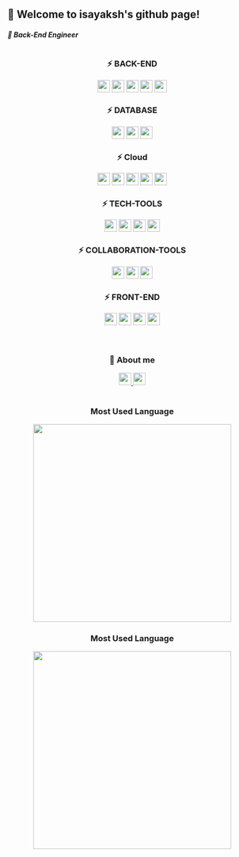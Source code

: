 ## 👋 Welcome to isayaksh's github page!

##### 🧷 Back-End Engineer

#

<div flex="float" align="center">
  <h3>⚡ BACK-END </h3>
  <img height="25px" src="https://img.shields.io/badge/Spring-6DB33F?style=flat-square&logo=spring&logoColor=white"/>
  <img height="25px" src="https://img.shields.io/badge/SpringBoot-6DB33F?style=flat-square&logo=springboot&logoColor=white"/>
  <img height="25px" src="https://img.shields.io/badge/Spring Security-6DB33F?style=flat-square&logo=springsecurity&logoColor=white"/>
  <img height="25px" src="https://img.shields.io/badge/JPA-6DB33F?style=flat-square&logo=hibernate&logoColor=white"/>
  <img height="25px" src="https://img.shields.io/badge/Java-FF7A00?style=flat-square&logo=Java&logoColor=white"/>
</div>

<div flex="float" align="center">
  <h3>⚡ DATABASE </h3>
  <img height="25px" src="https://img.shields.io/badge/MySQL-4479A1?style=flat-square&logo=mysql&logoColor=white"/>
  <img height="25px" src="https://img.shields.io/badge/MongoDB-47A248?style=flat-square&logo=MongoDB&logoColor=white"/>
  <img height="25px" src="https://img.shields.io/badge/Redis-DC382D?style=flat-square&logo=Redis&logoColor=white"/>
</div>

<div flex="float" align="center">
  <h3>⚡ Cloud </h3>
  <img height="25px" src="https://img.shields.io/badge/EC2-FF9900?style=flat-square&logo=amazonec2&logoColor=white"/>
  <img height="25px" src="https://img.shields.io/badge/API Gateway-FF4F8B?style=flat-square&logo=amazonapigateway&logoColor=white"/>
  <img height="25px" src="https://img.shields.io/badge/S3-569A31?style=flat-square&logo=amazons3&logoColor=white"/>
  <img height="25px" src="https://img.shields.io/badge/CloudFront-FF9900?style=flat-square&logo=amazonaws&logoColor=white"/>
  <img height="25px" src="https://img.shields.io/badge/Lambda@Edge-FF9900?style=flat-square&logo=awslambda&logoColor=white"/>
</div>

<div flex="float" align="center">
  <h3>⚡ TECH-TOOLS </h3>
  <img height="25px" src="https://img.shields.io/badge/Git-F05032?style=flat-square&logo=git&logoColor=white"/>
  <img height="25px" src="https://img.shields.io/badge/GitHub-181717?style=flat-square&logo=github&logoColor=white"/>
  <img height="25px" src="https://img.shields.io/badge/GitHub Actions-2088FF?style=flat-square&logo=githubactions&logoColor=white"/>
  <img height="25px" src="https://img.shields.io/badge/Docker-2496ED?style=flat-square&logo=docker&logoColor=white"/>
</div>

<div flex="float" align="center">
  <h3>⚡ COLLABORATION-TOOLS </h3>
  <img height="25px" src="https://img.shields.io/badge/Discord-5865F2?style=flat-square&logo=discord&logoColor=white"/>
  <img height="25px" src="https://img.shields.io/badge/GitHub Issue-181717?style=flat-square&logo=github&logoColor=white"/>
  <img height="25px" src="https://img.shields.io/badge/Notion-000000?style=flat-square&logo=notion&logoColor=white"/>
</div>

<div flex="float" align="center">
  <h3>⚡ FRONT-END </h3>
  <img height="25px" src ="https://img.shields.io/badge/HTML5-E34F26.svg?&style=for-the-badge&logo=HTML5&logoColor=white"/>
  <img height="25px" src ="https://img.shields.io/badge/CSS3-1572B6.svg?&style=for-the-badge&logo=CSS3&logoColor=white"/>
  <img height="25px" src ="https://img.shields.io/badge/JavaScriipt-F7DF1E.svg?&style=for-the-badge&logo=JavaScript&logoColor=black"/>
  <img height="25px" src ="https://img.shields.io/badge/Vue.js-4FC08D.svg?&style=for-the-badge&logo=Vue.js&logoColor=black"/>
</div>



<br/>
<br/>

<div flex="float" align="center">
  <h3>📌 About me</h3>
  <a href="https://velog.io/@isayaksh">
    <img height="25px" src="https://img.shields.io/badge/Velog-20C997?style=flat-square&logo=velog&logoColor=000000"/>
  </a>
  <a href="https://solved.ac/isayaksh">
    <img height="25px" src="http://mazassumnida.wtf/api/mini/generate_badge?boj=isayaksh"/>
  </a>
</div>

#

<div flex="float" align="center">
  <h3> Most Used Language </h3>
  <img width="400px" src="https://github-readme-stats.vercel.app/api?username=isayaksh&theme=merko&show_icons=true"/>
  <h3> Most Used Language </h3>
  <img width="400px" src="https://github-readme-stats.vercel.app/api/top-langs/?username=isayaksh&theme=merko&exclude_repo=clone-web-scrapper,clone-zoom&hide=Procfile&layout=compact&langs_count=8"/>
</div>
